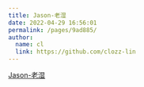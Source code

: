 ```yaml
---
title: Jason-老湿
date: 2022-04-29 16:56:01
permalink: /pages/9ad885/
author: 
  name: cl
  link: https://github.com/clozz-lin
---
```


[Jason-老湿](https://space.bilibili.com/540564177/?spm_id_from=333.999.0.0)